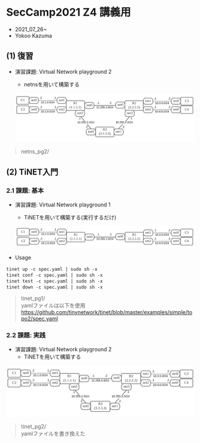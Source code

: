 # SecCamp2021 Z4 講義用 
- 2021_07_26~  
- Yokoo Kazuma  

## (1) 復習
- 演習課題: Virtual Network playground 2  
  - netnsを用いて構築する
 
  ![](img/topo3.png)

>netns_pg2/

## (2) TiNET入門 
### 2.1 課題: 基本  
- 演習課題: Virtual Network playground 1  
  - TiNETを用いて構築する(実行するだけ)

  ![](img/topo2.png)

- Usage  

~~~
tinet up -c spec.yaml | sudo sh -x
tinet conf -c spec.yaml | sudo sh -x
tinet test -c spec.yaml | sudo sh -x
tinet down -c spec.yaml | sudo sh -x
~~~

>tinet_pg1/  
>yamlファイルは以下を使用   
>https://github.com/tinynetwork/tinet/blob/master/examples/simple/topo2/spec.yaml  

### 2.2 課題: 実践  
- 演習課題: Virtual Network playground 2  
  - TiNETを用いて構築する

 ![](img/topo3.png)

>tinet_pg2/  
>yamlファイルを書き換えた


